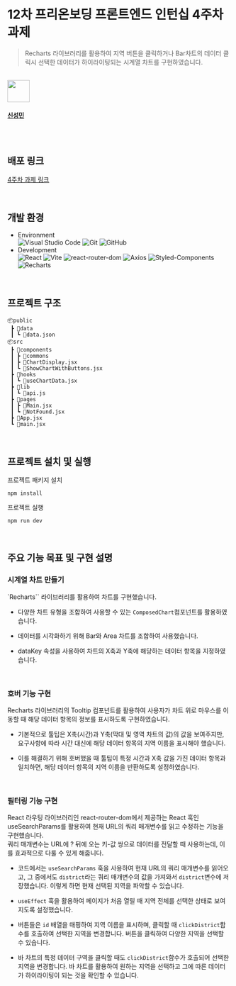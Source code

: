 # 12차 프리온보딩 프론트엔드 인턴십 4주차 과제

> Recharts 라이브러리를 활용하여 지역 버튼을 클릭하거나 Bar차트의 데이터 클릭시 선택한 데이터가 하이라이팅되는 시계열 차트를 구현하였습니다. 

</br>

<td align="center"><a href="https://github.com/seongm2n"><img align="center" width="50" height="50" src="https://avatars.githubusercontent.com/u/62044613?v=4"/><br /><sub><h3>신성민</h3></sub></a><br /></td>
</br>

## 배포 링크

[4주차 과제 링크](https://pre-onboarding-12th-4-ten.vercel.app/)

</br>

## 개발 환경

- Environment  
  ![Visual Studio Code](https://img.shields.io/badge/Visual%20Studio%20Code-007ACC?style=for-the-badge&logo=visual-studio-code&logoColor=white)
  ![Git](https://img.shields.io/badge/Git-F05032?style=for-the-badge&logo=git&logoColor=white)
  ![GitHub](https://img.shields.io/badge/GitHub-181717?style=for-the-badge&logo=github&logoColor=white)
- Development  
   ![React](https://img.shields.io/badge/React-61DAFB?style=for-the-badge&logo=react&logoColor=white)
  ![Vite](https://img.shields.io/badge/vite-9CC5FB?style=for-the-badge&logo=vite&logoColor=white)
  ![react-router-dom](https://img.shields.io/badge/react--router--dom-CA4245?style=for-the-badge&logo=react-router&logoColor=white)
  ![Axios](https://img.shields.io/badge/Axios-671CDF?style=for-the-badge&logo=axios&logoColor=white)
  ![Styled-Components](https://img.shields.io/badge/styled--components%20CSS-DB7093?style=for-the-badge&logo=styledcomponents&logoColor=white)
  ![Recharts](https://img.shields.io/badge/recharts-4BC3CB?style=for-the-badge&logoColor=white)

</br>

## 프로젝트 구조

```
📦public
 ┣ 📂data
 ┃ ┗ 📜data.json
📦src
 ┣ 📂components
 ┃ ┣ 📂commons
 ┃ ┣ 📜ChartDisplay.jsx
 ┃ ┗ 📜ShowChartWithButtons.jsx
 ┣ 📂hooks
 ┃ ┗ 📜useChartData.jsx
 ┣ 📂lib
 ┃ ┗ 📜api.js
 ┣ 📂pages
 ┃ ┣ 📜Main.jsx
 ┃ ┗ 📜NotFound.jsx
 ┣ 📜App.jsx
 ┗ 📜main.jsx
```

</br>

## 프로젝트 설치 및 실행

프로젝트 패키지 설치

```
npm install
```

프로젝트 실행

```
npm run dev
```

</br>

## 주요 기능 목표 및 구현 설명

### 시계열 차트 만들기
`Recharts`` 라이브러리를 활용하여 차트를 구현했습니다.     
- 다양한 차트 유형을 조합하여 사용할 수 있는 `ComposedChart`컴포넌트를 활용하였습니다.     
- 데이터를 시각화하기 위해 Bar와 Area 차트를 조합하여 사용했습니다.    
- dataKey 속성을 사용하여 차트의 X축과 Y축에 해당하는 데이터 항목을 지정하였습니다.

  </br>

### 호버 기능 구현
Recharts 라이브러리의 Tooltip 컴포넌트를 활용하여 사용자가 차트 위로 마우스를 이동할 때 해당 데이터 항목의 정보를 표시하도록 구현하였습니다. 
- 기본적으로 툴팁은 X축(시간)과 Y축(막대 및 영역 차트의 값)의 값을 보여주지만, 요구사항에 따라 시간 대신에 해당 데이터 항목의 지역 이름을 표시해야 했습니다. 
- 이를 해결하기 위해 호버했을 때 툴팁이 특정 시간과 X축 값을 가진 데이터 항목과 일치하면, 해당 데이터 항목의 지역 이름을 반환하도록 설정하였습니다.

  </br>

### 필터링 기능 구현

React 라우팅 라이브러리인 react-router-dom에서 제공하는 React 훅인 useSearchParams를 활용하여 현재 URL의 쿼리 매개변수를 읽고 수정하는 기능을 구현했습니다.    
쿼리 매개변수는 URL에 ? 뒤에 오는 키-값 쌍으로 데이터를 전달할 때 사용하는데, 이를 효과적으로 다룰 수 있게 해줍니다.

- 코드에서는 `useSearchParams` 훅을 사용하여 현재 URL의 쿼리 매개변수를 읽어오고, 그 중에서도 `district`라는 쿼리 매개변수의 값을 가져와서 `district`변수에 저장했습니다. 이렇게 하면 현재 선택된 지역을 파악할 수 있습니다.

- `useEffect` 훅을 활용하여 페이지가 처음 열릴 때 지역 전체를 선택한 상태로 보여지도록 설정했습니다.

- 버튼들은 `id` 배열을 매핑하여 지역 이름을 표시하며, 클릭할 때 `clickDistrict`함수를 호출하여 선택한 지역을 변경합니다. 버튼을 클릭하여 다양한 지역을 선택할 수 있습니다.

- 바 차트의 특정 데이터 구역을 클릭할 때도 `clickDistrict`함수가 호출되어 선택한 지역을 변경합니다. 바 차트를 활용하여 원하는 지역을 선택하고 그에 따른 데이터가 하이라이팅이 되는 것을 확인할 수 있습니다.

